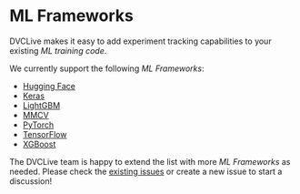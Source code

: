 # ML Frameworks

DVCLive makes it easy to add experiment tracking capabilities to your existing
_ML training code_.

We currently support the following _ML Frameworks_:

- [Hugging Face](/docs/dvclive/user-guide/ml-frameworks/huggingface)
- [Keras](/docs/dvclive/user-guide/ml-frameworks/keras)
- [LightGBM](/docs/dvclive/user-guide/ml-frameworks/lightgbm)
- [MMCV](/docs/dvclive/user-guide/ml-frameworks/mmcv)
- [PyTorch](/docs/dvclive/user-guide/ml-frameworks/pytorch)
- [TensorFlow](/docs/dvclive/user-guide/ml-frameworks/tensorflow)
- [XGBoost](/docs/dvclive/user-guide/ml-frameworks/xgboost)

The DVCLive team is happy to extend the list with more _ML Frameworks_ as
needed. Please check the
[existing issues](https://github.com/iterative/dvclive/issues?q=is%3Aissue+is%3Aopen+label%3Aintegrations)
or create a new issue to start a discussion!
